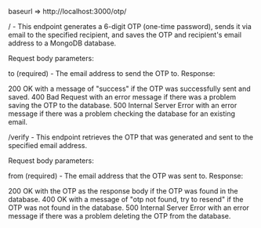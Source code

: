 baseurl =>  http://localhost:3000/otp/

/ - This endpoint generates a 6-digit OTP (one-time password), sends it via email to the specified recipient, and saves the OTP and recipient's email address to a MongoDB database.

Request body parameters:

to (required) - The email address to send the OTP to.
Response:

200 OK with a message of "success" if the OTP was successfully sent and saved.
400 Bad Request with an error message if there was a problem saving the OTP to the database.
500 Internal Server Error with an error message if there was a problem checking the database for an existing email.



/verify - This endpoint retrieves the OTP that was generated and sent to the specified email address.

Request body parameters:

from (required) - The email address that the OTP was sent to.
Response:

200 OK with the OTP as the response body if the OTP was found in the database.
400 OK with a message of "otp not found, try to resend" if the OTP was not found in the database.
500 Internal Server Error with an error message if there was a problem deleting the OTP from the database.
